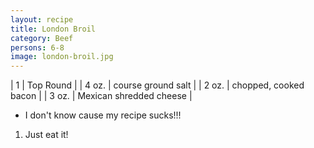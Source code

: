 ```yaml
---
layout: recipe
title: London Broil
category: Beef
persons: 6-8
image: london-broil.jpg
---
```


<!-- Ingredients -->

| 1 | Top Round |
| 4 oz. | course ground salt |
| 2 oz. | chopped, cooked bacon |
| 3 oz. | Mexican shredded cheese |

<!-- ad -->



<!-- Prep -->

- I don't know cause my recipe sucks!!!

<!-- Instructions -->

1. Just eat it!